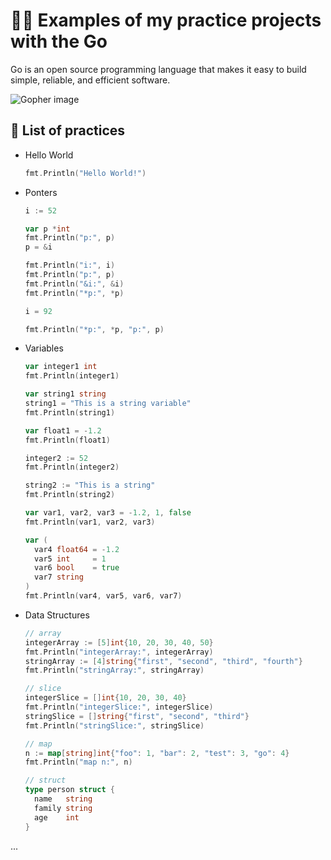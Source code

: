 # :man_technologist: Examples of my practice projects with the Go

Go is an open source programming language that makes it easy to build simple,
reliable, and efficient software.

![Gopher image](https://golang.org/doc/gopher/fiveyears.jpg)

## :blue_book: List of practices
- Hello World
  ```go
  fmt.Println("Hello World!")
  ```
- Ponters
  ```go
  i := 52

  var p *int
  fmt.Println("p:", p)
  p = &i

  fmt.Println("i:", i)
  fmt.Println("p:", p)
  fmt.Println("&i:", &i)
  fmt.Println("*p:", *p)

  i = 92

  fmt.Println("*p:", *p, "p:", p)
  ```
  
- Variables
  ```go
  var integer1 int
  fmt.Println(integer1)

  var string1 string
  string1 = "This is a string variable"
  fmt.Println(string1)

  var float1 = -1.2
  fmt.Println(float1)

  integer2 := 52
  fmt.Println(integer2)

  string2 := "This is a string"
  fmt.Println(string2)

  var var1, var2, var3 = -1.2, 1, false
  fmt.Println(var1, var2, var3)

  var (
    var4 float64 = -1.2
    var5 int     = 1
    var6 bool    = true
    var7 string
  )
  fmt.Println(var4, var5, var6, var7)
  ```

- Data Structures
  ```go
  // array
  integerArray := [5]int{10, 20, 30, 40, 50}
  fmt.Println("integerArray:", integerArray)
  stringArray := [4]string{"first", "second", "third", "fourth"}
  fmt.Println("stringArray:", stringArray)

  // slice
  integerSlice = []int{10, 20, 30, 40}
  fmt.Println("integerSlice:", integerSlice)
  stringSlice = []string{"first", "second", "third"}
  fmt.Println("stringSlice:", stringSlice)

  // map
  n := map[string]int{"foo": 1, "bar": 2, "test": 3, "go": 4}
  fmt.Println("map n:", n)

  // struct
  type person struct {
    name   string
    family string
    age    int
  }
  ```
  
...
